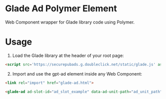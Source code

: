 # Glade Ad Polymer Element
Web Component wrapper for Glade library code using Polymer.

# Usage

1. Load the Glade library at the header of your root page:

```html
<script src='https://securepubads.g.doubleclick.net/static/glade.js' async></script>
```

2. Import and use the gpt-ad element inside any Web Component:

```html
<link rel="import" href="glade-ad.html">
```
```html
<glade-ad ad-slot-id="ad_slot_example" data-ad-unit-path="ad_unit_path" width='XXX' height='YYY'></glade-ad>
```